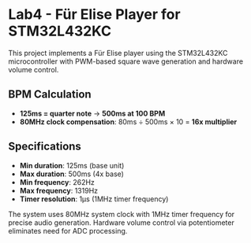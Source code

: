 # Lab4 - Für Elise Player for STM32L432KC

This project implements a Für Elise player using the STM32L432KC microcontroller with PWM-based square wave generation and hardware volume control.

## BPM Calculation
- **125ms = quarter note** → **500ms at 100 BPM**
- **80MHz clock compensation**: 80ms ÷ 500ms × 10 = **16x multiplier**

## Specifications
- **Min duration**: 125ms (base unit)
- **Max duration**: 500ms (4x base)  
- **Min frequency**: 262Hz
- **Max frequency**: 1319Hz
- **Timer resolution**: 1μs (1MHz timer frequency)

The system uses 80MHz system clock with 1MHz timer frequency for precise audio generation. Hardware volume control via potentiometer eliminates need for ADC processing.